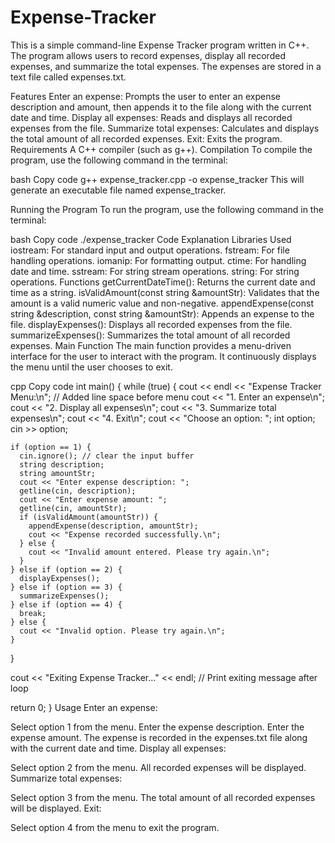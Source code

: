 # Expense-Tracker
This is a simple command-line Expense Tracker program written in C++. The program allows users to record expenses, display all recorded expenses, and summarize the total expenses. The expenses are stored in a text file called expenses.txt.

Features
Enter an expense: Prompts the user to enter an expense description and amount, then appends it to the file along with the current date and time.
Display all expenses: Reads and displays all recorded expenses from the file.
Summarize total expenses: Calculates and displays the total amount of all recorded expenses.
Exit: Exits the program.
Requirements
A C++ compiler (such as g++).
Compilation
To compile the program, use the following command in the terminal:

bash
Copy code
g++ expense_tracker.cpp -o expense_tracker
This will generate an executable file named expense_tracker.

Running the Program
To run the program, use the following command in the terminal:

bash
Copy code
./expense_tracker
Code Explanation
Libraries Used
iostream: For standard input and output operations.
fstream: For file handling operations.
iomanip: For formatting output.
ctime: For handling date and time.
sstream: For string stream operations.
string: For string operations.
Functions
getCurrentDateTime(): Returns the current date and time as a string.
isValidAmount(const string &amountStr): Validates that the amount is a valid numeric value and non-negative.
appendExpense(const string &description, const string &amountStr): Appends an expense to the file.
displayExpenses(): Displays all recorded expenses from the file.
summarizeExpenses(): Summarizes the total amount of all recorded expenses.
Main Function
The main function provides a menu-driven interface for the user to interact with the program. It continuously displays the menu until the user chooses to exit.

cpp
Copy code
int main() {
  while (true) {
    cout << endl << "Expense Tracker Menu:\n"; // Added line space before menu
    cout << "1. Enter an expense\n";
    cout << "2. Display all expenses\n";
    cout << "3. Summarize total expenses\n";
    cout << "4. Exit\n";
    cout << "Choose an option: ";
    int option;
    cin >> option;

    if (option == 1) {
      cin.ignore(); // clear the input buffer
      string description;
      string amountStr;
      cout << "Enter expense description: ";
      getline(cin, description);
      cout << "Enter expense amount: ";
      getline(cin, amountStr);
      if (isValidAmount(amountStr)) {
        appendExpense(description, amountStr);
        cout << "Expense recorded successfully.\n";
      } else {
        cout << "Invalid amount entered. Please try again.\n";
      }
    } else if (option == 2) {
      displayExpenses();
    } else if (option == 3) {
      summarizeExpenses();
    } else if (option == 4) {
      break;
    } else {
      cout << "Invalid option. Please try again.\n";
    }
  }

  cout << "Exiting Expense Tracker..." << endl; // Print exiting message after loop

  return 0;
}
Usage
Enter an expense:

Select option 1 from the menu.
Enter the expense description.
Enter the expense amount.
The expense is recorded in the expenses.txt file along with the current date and time.
Display all expenses:

Select option 2 from the menu.
All recorded expenses will be displayed.
Summarize total expenses:

Select option 3 from the menu.
The total amount of all recorded expenses will be displayed.
Exit:

Select option 4 from the menu to exit the program.
